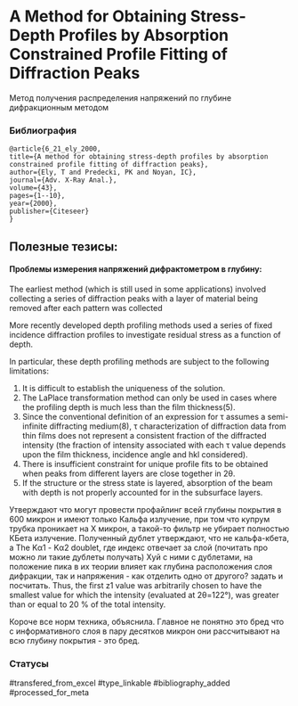 # A Method for Obtaining Stress-Depth Profiles by Absorption Constrained Profile Fitting of Diffraction Peaks

Метод получения распределения напряжений по глубине дифракционным методом

### Библиография
```
@article{6_21_ely_2000,
title={A method for obtaining stress-depth profiles by absorption constrained profile fitting of diffraction peaks},
author={Ely, T and Predecki, PK and Noyan, IC},
journal={Adv. X-Ray Anal.},
volume={43},
pages={1--10},
year={2000},
publisher={Citeseer}
}
```

## Полезные тезисы:

#### Проблемы измерения напряжений дифрактометром в глубину:
The earliest method (which is still used
in some applications) involved collecting a series of diffraction peaks with a layer of material
being removed after each pattern was collected

More recently developed depth profiling
methods used a series of fixed incidence diffraction profiles to investigate residual stress as a
function of depth.

In particular, these depth profiling
methods are subject to the following limitations:
1. It is difficult to establish the uniqueness of the solution.
2. The LaPlace transformation method can only be used in cases where the profiling depth is
much less than the film thickness(5).
3. Since the conventional definition of an expression for τ assumes a semi-infinite diffracting
medium(8), τ characterization of diffraction data from thin films does not represent a
consistent fraction of the diffracted intensity (the fraction of intensity associated with each τ
value depends upon the film thickness, incidence angle and hkl considered).
4. There is insufficient constraint for unique profile fits to be obtained when peaks from
different layers are close together in 2θ.
5. If the structure or the stress state is layered, absorption of the beam with depth is not properly
accounted for in the subsurface layers.

Утверждают что могут провести профайлинг всей глубины покрытия в 600 микрон и имеют только Кальфа излучение, при том что купрум трубка проникает на Х микрон, а такой-то фильтр не убирает полностью КБета излучение.
Полученный дублет утверждают, что не кальфа-кбета, а The Kα1 - Kα2 doublet, где индекс отвечает за слой (почитать про можно ли такие дублеты получать)
Хуй с ними с дублетами, на положение пика в их теории влияет как глубина расположения слоя дифракции, так и напряжения - как отделить одно от другого?  задать и посчитать. Thus, the first z1 value was arbitrarily chosen to have the smallest
value for which the intensity (evaluated at 2θ=122°), was greater than or equal to 20 % of the
total intensity.

Короче все норм техника, объяснила. Главное не понятно это бред что с информативного слоя в пару десятков микрон они рассчитывают на всю глубину покрытия - это бред.

### Статусы
#transfered_from_excel 
#type_linkable 
#bibliography_added 
#processed_for_meta
